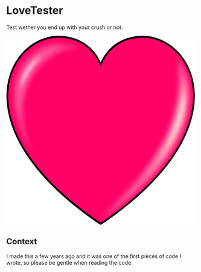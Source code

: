 # LoveTester
Test wether you end up with your crush or not.

![Image](image.png)

## Context
I made this a few years ago and it was one of the first pieces of code I wrote, so please be gentle when reading the code.
